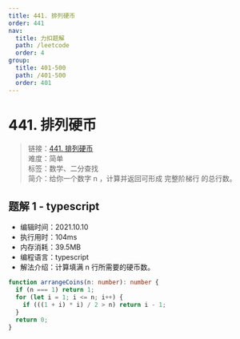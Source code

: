 ```yaml
---
title: 441. 排列硬币
order: 441
nav:
  title: 力扣题解
  path: /leetcode
  order: 4
group:
  title: 401-500
  path: /401-500
  order: 401
---
```


# 441. 排列硬币

> 链接：[441. 排列硬币](https://leetcode-cn.com/problems/arranging-coins/)  
> 难度：简单  
> 标签：数学、二分查找  
> 简介：给你一个数字 n ，计算并返回可形成 完整阶梯行 的总行数。

## 题解 1 - typescript

- 编辑时间：2021.10.10
- 执行用时：104ms
- 内存消耗：39.5MB
- 编程语言：typescript
- 解法介绍：计算填满 n 行所需要的硬币数。

```typescript
function arrangeCoins(n: number): number {
  if (n === 1) return 1;
  for (let i = 1; i <= n; i++) {
    if (((1 + i) * i) / 2 > n) return i - 1;
  }
  return 0;
}
```
